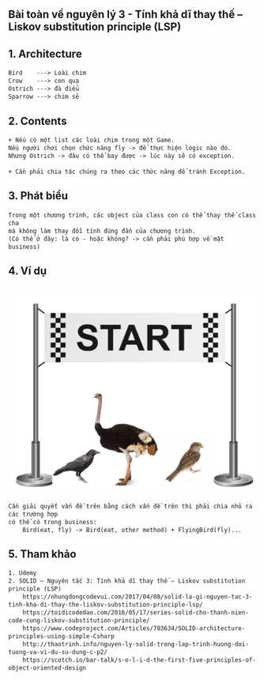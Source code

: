 ## Bài toàn về nguyên lý 3 - Tính khả dĩ thay thế – Liskov substitution principle (LSP)


## 1. Architecture
    Bird    ---> Loài chim
    Crow    ---> con quạ
    Ostrich ---> đà điểu
    Sparrow ---> chim sẻ

## 2. Contents
    + Nếu có một list các loài chim trong một Game.
    Nếu người chơi chọn chức năng fly -> để thực hiện logic nào đó.
    Nhưng Ostrich -> đâu có thể bay được -> lúc này sẽ có exception.
    
    + Cần phải chia tác chúng ra theo các thức năng để tránh Exception.

## 3. Phát biểu
    Trong một chương trình, các object của class con có thể thay thế class cha 
    mà không làm thay đổi tính đúng đắn của chương trình.
    (Có thể ở đây: là có - hoặc không? -> cần phải phù hợp về mặt business)

## 4. Ví dụ
![img.png](../docs/img-list-birds.png)
    
    Cần giải quyết vấn đề trên bằng cách vấn đề trên thì phải chia nhỏ ra các trường hợp
    có thể có trong business:
        Bird(eat, fly) -> Bird(eat, other method) + FlyingBird(fly)...
    
## 5. Tham khảo
    1. Udemy
    2. SOLID – Nguyên tắc 3: Tính khả dĩ thay thế – Liskov substitution principle (LSP)
        https://nhungdongcodevui.com/2017/04/08/solid-la-gi-nguyen-tac-3-tinh-kha-di-thay-the-liskov-substitution-principle-lsp/
        https://toidicodedao.com/2016/05/17/series-solid-cho-thanh-nien-code-cung-liskov-substitution-principle/
        https://www.codeproject.com/Articles/703634/SOLID-architecture-principles-using-simple-Csharp
        http://thaotrinh.info/nguyen-ly-solid-trong-lap-trinh-huong-doi-tuong-va-vi-du-su-dung-c-p2/
        https://scotch.io/bar-talk/s-o-l-i-d-the-first-five-principles-of-object-oriented-design
